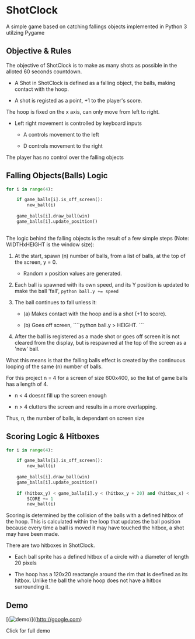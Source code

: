 # ShotClock


A simple game based on catching fallings objects implemented in Python 3 utilzing Pygame


## Objective & Rules


The objective of ShotClock is to make as many shots as possible in the alloted 60 seconds countdown. 

* A Shot in ShotClock is defined as a falling object, the balls, making contact with the hoop.
    
* A shot is registed as a point, +1 to the player's score. 

The hoop is fixed on the x axis, can only move from left to right.

* Left right movement is controlled by keyboard inputs
    
    * A controls movement to the left
        
    * D controls movement to the right

The player has no control over the falling objects


## Falling Objects(Balls) Logic


```python
for i in range(4):

    if game_balls[i].is_off_screen():
        new_ball(i)
        
    game_balls[i].draw_ball(win)
    game_balls[i].update_position()
    
```

The logic behind the falling objects is the result of a few simple steps (Note: WIDTHxHEIGHT is the window size):

1. At the start, spawn (n) number of balls, from a list of balls, at the top of the screen, y = 0. 
    * Random x position values are generated.

2. Each ball is spawned with its own speed, and its Y position is updated to make the ball 'fall', ```python ball.y += speed ```

3. The ball continues to fall unless it:
    * (a) Makes contact with the hoop and is a shot (+1 to score).
    
    * (b) Goes off screen, ````python ball.y > HEIGHT. ```

4. After the ball is registered as a made shot or goes off screen it is not cleared from the display, but is respawned at the top of the screen as a 'new' ball.
    

What this means is that the falling balls effect is created by the continuous looping of the same (n) number of balls.

For this project n = 4 for a screen of size 600x400, so the list of game balls has a length of 4.

* n < 4 doesnt fill up the screen enough 
    
* n > 4  clutters the screen and results in a more overlapping.
    
Thus, n, the number of balls, is dependant on screen size


## Scoring Logic & Hitboxes


```python
for i in range(4):

    if game_balls[i].is_off_screen():
        new_ball(i)
        
    game_balls[i].draw_ball(win)
    game_balls[i].update_position()
        
    if (hitbox_y) < game_balls[i].y < (hitbox_y + 20) and (hitbox_x) < game_balls[i].x < (hoop_x + 120):
        SCORE += 1
        new_ball(i)
```

Scoring is determined by the collision of the balls with a defined hitbox of the hoop. This is calculated within the loop that updates the ball position because every time a ball is moved it may have touched the hitbox, a shot may have been made.

There are two  hitboxes in ShotClock.

* Each ball sprite has a defined hitbox of a circle with a diameter of length 20 pixels

* The hoop has a 120x20  reactangle around the rim that is deefined as its hitbox. Unlike the ball the whole hoop does not have a hitbox surrounding it. 



## Demo

[(![demo](https://media4.giphy.com/media/LAD2kVM5phCSDQRwT6/giphy.gif))]((http://google.com)

Click for full demo


